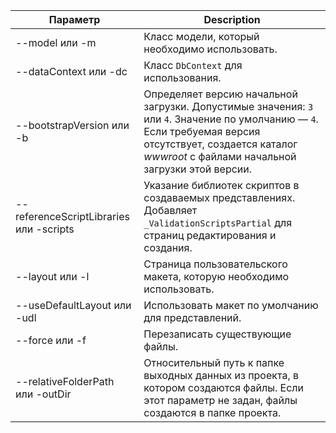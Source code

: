 <!-- Options common to Razor Pages and Controller -->
| Параметр               | Description|
| ----------------- | ------------ |
| --model или -m  | Класс модели, который необходимо использовать. |
| --dataContext или -dc  | Класс `DbContext` для использования. |
| --bootstrapVersion или -b  | Определяет версию начальной загрузки. Допустимые значения: `3` или `4`. Значение по умолчанию — `4`. Если требуемая версия отсутствует, создается каталог *wwwroot* с файлами начальной загрузки этой версии. |
| --referenceScriptLibraries или -scripts |  Указание библиотек скриптов в создаваемых представлениях. Добавляет `_ValidationScriptsPartial` для страниц редактирования и создания. |
| --layout или -l | Страница пользовательского макета, которую необходимо использовать. |
| --useDefaultLayout или -udl | Использовать макет по умолчанию для представлений. |
| --force или -f | Перезаписать существующие файлы. |
| --relativeFolderPath или -outDir | Относительный путь к папке выходных данных из проекта, в котором создаются файлы. Если этот параметр не задан, файлы создаются в папке проекта. |